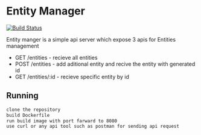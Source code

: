 # Entity Manager

[![Build Status](https://travis-ci.org/joemccann/dillinger.svg?branch=master)](https://travis-ci.org/joemccann/dillinger)

Entity manger is a simple api server which expose 3 apis for Entities management

- GET /entities - recieve all entities
- POST /entities - add aditional entity and recive the entity with generated id
- GET /entities/:id - recieve specific entity by id

## Running

```sh
clone the repository
build Dockerfile
run build image with port farward to 8080
use curl or any api tool such as postman for sending api request
```
